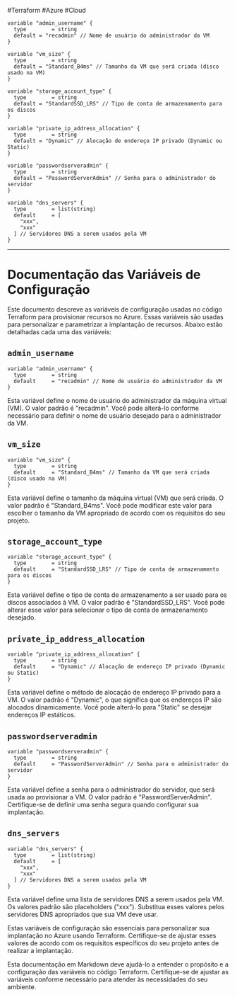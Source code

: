 #Terraform #Azure #Cloud
```hcl
variable "admin_username" {
  type        = string
  default = "recadmin" // Nome de usuário do administrador da VM
}

variable "vm_size" {
  type        = string
  default = "Standard_B4ms" // Tamanho da VM que será criada (disco usado na VM)
}

variable "storage_account_type" {
  type        = string
  default = "StandardSSD_LRS" // Tipo de conta de armazenamento para os discos
}

variable "private_ip_address_allocation" {
  type        = string
  default = "Dynamic" // Alocação de endereço IP privado (Dynamic ou Static)
}

variable "passwordserveradmin" {
  type        = string
  default = "PasswordServerAdmin" // Senha para o administrador do servidor
}

variable "dns_servers" {
  type        = list(string)
  default     = [
    "xxx",
    "xxx"
  ] // Servidores DNS a serem usados pela VM
}
```

---
# Documentação das Variáveis de Configuração

Este documento descreve as variáveis de configuração usadas no código Terraform para provisionar recursos no Azure. Essas variáveis são usadas para personalizar e parametrizar a implantação de recursos. Abaixo estão detalhadas cada uma das variáveis:

## `admin_username`

```hcl
variable "admin_username" {
  type        = string
  default     = "recadmin" // Nome de usuário do administrador da VM
}
```

Esta variável define o nome de usuário do administrador da máquina virtual (VM). O valor padrão é "recadmin". Você pode alterá-lo conforme necessário para definir o nome de usuário desejado para o administrador da VM.

## `vm_size`

```hcl
variable "vm_size" {
  type        = string
  default     = "Standard_B4ms" // Tamanho da VM que será criada (disco usado na VM)
}
```

Esta variável define o tamanho da máquina virtual (VM) que será criada. O valor padrão é "Standard_B4ms". Você pode modificar este valor para escolher o tamanho da VM apropriado de acordo com os requisitos do seu projeto.

## `storage_account_type`

```hcl
variable "storage_account_type" {
  type        = string
  default     = "StandardSSD_LRS" // Tipo de conta de armazenamento para os discos
}
```

Esta variável define o tipo de conta de armazenamento a ser usado para os discos associados à VM. O valor padrão é "StandardSSD_LRS". Você pode alterar esse valor para selecionar o tipo de conta de armazenamento desejado.

## `private_ip_address_allocation`

```hcl
variable "private_ip_address_allocation" {
  type        = string
  default     = "Dynamic" // Alocação de endereço IP privado (Dynamic ou Static)
}
```

Esta variável define o método de alocação de endereço IP privado para a VM. O valor padrão é "Dynamic", o que significa que os endereços IP são alocados dinamicamente. Você pode alterá-lo para "Static" se desejar endereços IP estáticos.

## `passwordserveradmin`

```hcl
variable "passwordserveradmin" {
  type        = string
  default     = "PasswordServerAdmin" // Senha para o administrador do servidor
}
```

Esta variável define a senha para o administrador do servidor, que será usada ao provisionar a VM. O valor padrão é "PasswordServerAdmin". Certifique-se de definir uma senha segura quando configurar sua implantação.

## `dns_servers`

```hcl
variable "dns_servers" {
  type        = list(string)
  default     = [
    "xxx",
    "xxx"
  ] // Servidores DNS a serem usados pela VM
}
```

Esta variável define uma lista de servidores DNS a serem usados pela VM. Os valores padrão são placeholders ("xxx"). Substitua esses valores pelos servidores DNS apropriados que sua VM deve usar.

Estas variáveis de configuração são essenciais para personalizar sua implantação no Azure usando Terraform. Certifique-se de ajustar esses valores de acordo com os requisitos específicos do seu projeto antes de realizar a implantação.

Esta documentação em Markdown deve ajudá-lo a entender o propósito e a configuração das variáveis no código Terraform. Certifique-se de ajustar as variáveis conforme necessário para atender às necessidades do seu ambiente.